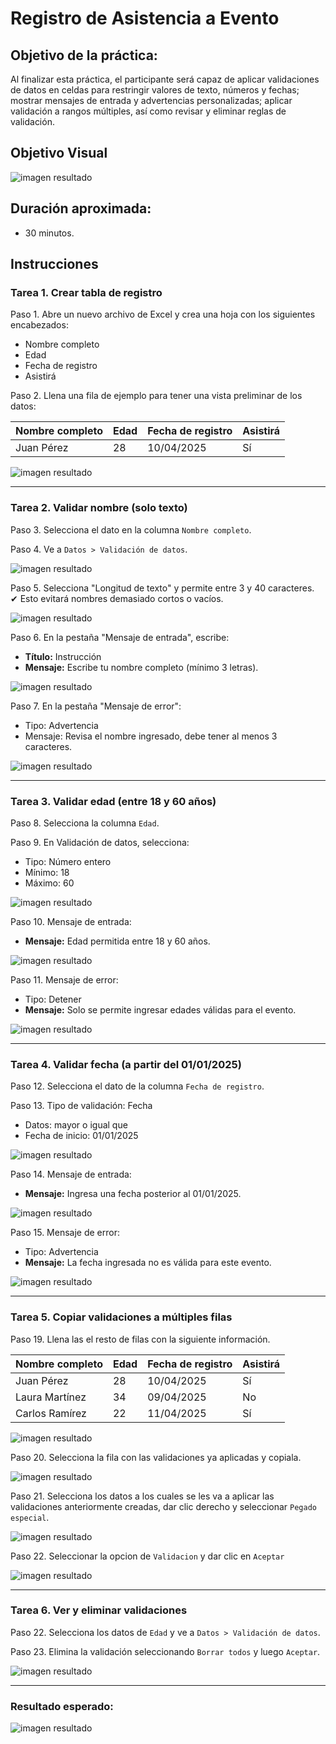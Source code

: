 # Registro de Asistencia a Evento

## Objetivo de la práctica:

Al finalizar esta práctica, el participante será capaz de aplicar validaciones de datos en celdas para restringir valores de texto, números y fechas; mostrar mensajes de entrada y advertencias personalizadas; aplicar validación a rangos múltiples, así como revisar y eliminar reglas de validación.

## Objetivo Visual

![imagen resultado](..\images\cap5_obj.png)

## Duración aproximada:
- 30 minutos.

## Instrucciones

### Tarea 1. **Crear tabla de registro**

Paso 1. Abre un nuevo archivo de Excel y crea una hoja con los siguientes encabezados:

- Nombre completo  
- Edad  
- Fecha de registro  
- Asistirá  

Paso 2. Llena una fila de ejemplo para tener una vista preliminar de los datos:

| Nombre completo | Edad | Fecha de registro | Asistirá |
|------------------|------|--------------------|----------|
| Juan Pérez       | 28   | 10/04/2025         | Sí       |

![imagen resultado](..\images\cap5_1.png)

---

### Tarea 2. **Validar nombre (solo texto)**

Paso 3. Selecciona el dato en la columna `Nombre completo`.

Paso 4. Ve a `Datos > Validación de datos`.

![imagen resultado](..\images\cap5_2.png)

Paso 5. Selecciona "Longitud de texto" y permite entre 3 y 40 caracteres.  
✔ Esto evitará nombres demasiado cortos o vacíos.

![imagen resultado](..\images\cap5_3.png)

Paso 6. En la pestaña "Mensaje de entrada", escribe:  
- **Título:** Instrucción  
- **Mensaje:** Escribe tu nombre completo (mínimo 3 letras).

![imagen resultado](..\images\cap5_4.png)

Paso 7. En la pestaña "Mensaje de error":  
- Tipo: Advertencia  
- Mensaje: Revisa el nombre ingresado, debe tener al menos 3 caracteres.

![imagen resultado](..\images\cap5_5.png)

---

### Tarea 3. **Validar edad (entre 18 y 60 años)**

Paso 8. Selecciona la columna `Edad`.

Paso 9. En Validación de datos, selecciona:  
- Tipo: Número entero  
- Mínimo: 18  
- Máximo: 60

![imagen resultado](..\images\cap5_6.png)

Paso 10. Mensaje de entrada:  
- **Mensaje:** Edad permitida entre 18 y 60 años.

![imagen resultado](..\images\cap5_7.png)

Paso 11. Mensaje de error:  
- Tipo: Detener  
- **Mensaje:** Solo se permite ingresar edades válidas para el evento.

![imagen resultado](..\images\cap5_8.png)

---

### Tarea 4. **Validar fecha (a partir del 01/01/2025)**

Paso 12. Selecciona el dato de la columna `Fecha de registro`.

Paso 13. Tipo de validación: Fecha  
- Datos: mayor o igual que  
- Fecha de inicio: 01/01/2025

![imagen resultado](..\images\cap5_9.png)

Paso 14. Mensaje de entrada:  
- **Mensaje:** Ingresa una fecha posterior al 01/01/2025.

![imagen resultado](..\images\cap5_10.png)

Paso 15. Mensaje de error:  
- Tipo: Advertencia  
- **Mensaje:** La fecha ingresada no es válida para este evento.

![imagen resultado](..\images\cap5_11.png)

---

### Tarea 5. **Copiar validaciones a múltiples filas**

Paso 19. Llena las el resto de filas con la siguiente información.

| Nombre completo  | Edad | Fecha de registro | Asistirá |
|------------------|------|-------------------|----------|
| Juan Pérez       | 28   | 10/04/2025        | Sí       |
| Laura Martínez   | 34   | 09/04/2025        | No       |
| Carlos Ramírez   | 22   | 11/04/2025        | Sí       |

![imagen resultado](..\images\cap5_12.png)

Paso 20. Selecciona la fila con las validaciones ya aplicadas y copiala.

![imagen resultado](..\images\cap5_13.png)

Paso 21. Selecciona los datos a los cuales se les va a aplicar las validaciones anteriormente creadas, dar clic derecho y seleccionar `Pegado especial`.

![imagen resultado](..\images\cap5_14.png)

Paso 22. Seleccionar la opcion de `Validacion` y dar clic en `Aceptar`

![imagen resultado](..\images\cap5_15.png)

---

### Tarea 6. **Ver y eliminar validaciones**

Paso 22. Selecciona los datos de `Edad` y ve a `Datos > Validación de datos`.

Paso 23. Elimina la validación seleccionando `Borrar todos` y luego `Aceptar`.

![imagen resultado](..\images\cap5_16.png)

---

### Resultado esperado:

![imagen resultado](..\images\cap5_resultado.png)

